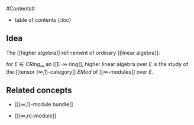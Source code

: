 
#Contents#
* table of contents
{:toc}

## Idea

The [[higher algebra]] refinement of ordinary [[linear algebra]]:

for $E \in CRing_\infty$ an [[E-∞ ring]], higher linear algebra over $E$ is the study of the [[tensor (∞,1)-category]] $E Mod$ of [[∞-modules]] over $E$.

## Related concepts

* [[(∞,1)-module bundle]]

* [[(∞,n)-module]]
